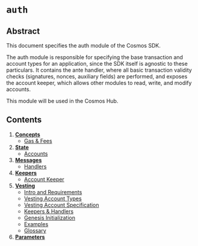 <!--
order: 0
title: "Auth Overview"
parent:
  title: "auth"
-->

# `auth`

## Abstract

This document specifies the auth module of the Cosmos SDK.

The auth module is responsible for specifying the base transaction and account types
for an application, since the SDK itself is agnostic to these particulars. It contains
the ante handler, where all basic transaction validity checks (signatures, nonces, auxiliary fields)
are performed, and exposes the account keeper, which allows other modules to read, write, and modify accounts.

This module will be used in the Cosmos Hub.

## Contents

1. **[Concepts](01_concepts.md)**
   - [Gas & Fees](01_concepts.md#gas-&-fees)
2. **[State](02_state.md)**
   - [Accounts](02_state.md#accounts)
3. **[Messages](03_messages.md)**
   - [Handlers](03_messages.md#handlers)
4. **[Keepers](04_keepers.md)**
   - [Account Keeper](04_keepers.md#account-keeper)
5. **[Vesting](05_vesting.md)**
   - [Intro and Requirements](05_vesting.md#intro-and-requirements)
   - [Vesting Account Types](05_vesting.md#vesting-account-types)
   - [Vesting Account Specification](05_vesting.md#vesting-account-specification)
   - [Keepers & Handlers](05_vesting.md#keepers-&-handlers)
   - [Genesis Initialization](05_vesting.md#genesis-initialization)
   - [Examples](05_vesting.md#examples)
   - [Glossary](05_vesting.md#glossary)
6. **[Parameters](07_params.md)**
